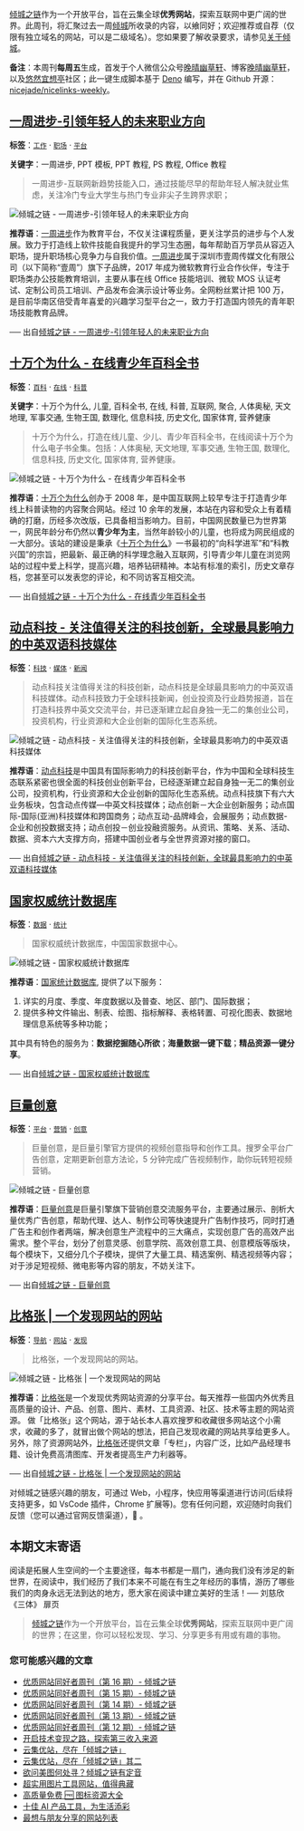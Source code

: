 [倾城之链](https://link.niceshare.site/)作为一个开放平台，旨在云集全球**优秀网站**，探索互联网中更广阔的世界。此周刊，将汇聚过去一周[倾城](https://nicelinks.site/?utm_source=weekly)所收录的内容，以飨同好；欢迎推荐或自荐（仅限有独立域名的网站，可以是二级域名）。您如果要了解收录要求，请参见[关于倾城](https://nicelinks.site/about?utm_source=weekly)。

**备注**：本周刊**每周五**生成，首发于个人微信公众号[晚晴幽草轩](https://mp.weixin.qq.com/mp/appmsgalbum?__biz=MzI5MDIwMzM2Mg==&action=getalbum&album_id=1530765143352082433&scene=173&from_msgid=2650641087&from_itemidx=1&count=3#wechat_redirect)、博客[晚晴幽草轩](https://www.jeffjade.com)，以及[悠然宜想亭](https://forum.lovejade.cn/)社区；此一键生成脚本基于 [Deno](https://nicelinks.site/post/602d30aad099ff5688618591) 编写，并在 Github 开源：[nicejade/nicelinks-weekly](https://github.com/nicejade/nicelinks-weekly)。

## [一周进步-引领年轻人的未来职业方向](https://nicelinks.site/post/60c200a3125d9905c97b4101)

**标签**：[`工作`](https://nicelinks.site/tags/工作) · [`职场`](https://nicelinks.site/tags/职场) · [`平台`](https://nicelinks.site/tags/平台)

**关键字**：一周进步, PPT 模板, PPT 教程, PS 教程, Office 教程

> 一周进步-互联网新趋势技能入口，通过技能尽早的帮助年轻人解决就业焦虑，关注冷门专业大学生与热门专业非尖子生跨界求职；

![倾城之链 - 一周进步-引领年轻人的未来职业方向](https://nicelinks.oss-cn-shenzhen.aliyuncs.com/www.weekweekup.cn.png?x-oss-process=style/png2jpg)

**推荐语**：[一周进步](https://www.weekweekup.cn/)作为教育平台，不仅关注课程质量，更关注学员的进步与个人发展。致力于打造线上软件技能自我提升的学习生态圈，每年帮助百万学员从容迈入职场，提升职场核心竞争力与自我价值。[一周进步](https://www.weekweekup.cn/)属于深圳市壹周传媒文化有限公司（以下简称“壹周”）旗下子品牌，2017 年成为微软教育行业合作伙伴，专注于职场类办公技能教育培训，主要从事在线 Office 技能培训、微软 MOS 认证考试、定制公司员工培训、产品发布会演示设计等业务。全网粉丝累计把 100 万，是目前华南区倍受青年喜爱的兴趣学习型平台之一，致力于打造国内领先的青年职场技能教育品牌。

── 出自[倾城之链 - 一周进步-引领年轻人的未来职业方向](https://nicelinks.site/post/60c200a3125d9905c97b4101)

## [十万个为什么 - 在线青少年百科全书](https://nicelinks.site/post/60c1f335125d9905c97b40ff)

**标签**：[`百科`](https://nicelinks.site/tags/百科) · [`在线`](https://nicelinks.site/tags/在线) · [`科普`](https://nicelinks.site/tags/科普)

**关键字**：十万个为什么, 儿童, 百科全书, 在线, 科普, 互联网, 聚合, 人体奥秘, 天文地理, 军事交通, 生物王国, 数理化, 信息科技, 历史文化, 国家体育, 营养健康

> 十万个为什么，打造在线儿童、少儿、青少年百科全书，在线阅读十万个为什么电子书全集。包括：人体奥秘, 天文地理, 军事交通, 生物王国, 数理化, 信息科技, 历史文化, 国家体育, 营养健康。

![倾城之链 - 十万个为什么 - 在线青少年百科全书](https://nicelinks.oss-cn-shenzhen.aliyuncs.com/10why.net.png?x-oss-process=style/png2jpg)

**推荐语**：[十万个为什么](https://10why.net/)创办于 2008 年，是中国互联网上较早专注于打造青少年线上科普读物的内容聚合网站。经过 10 余年的发展，本站在内容和受众上有着精确的打磨，历经多次改版，已具备相当影响力。目前，中国网民数量已为世界第一，网民年龄分布仍然以**青少年为主**，当然年龄较小的儿童，也将成为网民组成的一大部分。该站的建设是秉承《[十万个为什么](https://10why.net/)》一书最初的“向科学进军”和“科教兴国”的宗旨，把最新、最正确的科学理念融入互联网，引导青少年儿童在浏览网站的过程中爱上科学，提高兴趣，培养钻研精神。本站有标准的索引，历史文章存档，您甚至可以发表您的评论，和不同访客互相交流。

── 出自[倾城之链 - 十万个为什么 - 在线青少年百科全书](https://nicelinks.site/post/60c1f335125d9905c97b40ff)

## [动点科技 - 关注值得关注的科技创新，全球最具影响力的中英双语科技媒体](https://nicelinks.site/post/60c0be56125d9905c97b40fd)

**标签**：[`科技`](https://nicelinks.site/tags/科技) · [`媒体`](https://nicelinks.site/tags/媒体) · [`新闻`](https://nicelinks.site/tags/新闻)

> 动点科技关注值得关注的科技创新，动点科技是全球最具影响力的中英双语科技媒体。动点科技致力于全球科技新闻，创业投资及行业趋势报道，旨在打造科技界中英文交流平台，并已逐渐建立起自身独一无二的集创业公司，投资机构，行业资源和大企业创新的国际化生态系统。

![倾城之链 - 动点科技 - 关注值得关注的科技创新，全球最具影响力的中英双语科技媒体](https://nicelinks.oss-cn-shenzhen.aliyuncs.com/cn.technode.com.png?x-oss-process=style/png2jpg)

**推荐语**：[动点科技](https://cn.technode.com/)是中国具有国际影响力的科技创新平台，作为中国和全球科技生态联系紧密也很全面的科技创业创新平台，已经逐渐建立起自身独一无二的集创业公司，投资机构，行业资源和大企业创新的国际化生态系统。动点科技旗下有六大业务板块，包含动点传媒—中英文科技媒体；动点创新－大企业创新服务；动点国际-国际(亚洲)科技媒体和跨国商务；动点互动-品牌峰会，会展服务；动点数据-企业和创投数据支持；动点创投－创业投融资服务。从资讯、策略、关系、活动、数据、资本六大支撑方向，搭建中国创业者与全世界资源对接的窗口。

── 出自[倾城之链 - 动点科技 - 关注值得关注的科技创新，全球最具影响力的中英双语科技媒体](https://nicelinks.site/post/60c0be56125d9905c97b40fd)

## [国家权威统计数据库](https://nicelinks.site/post/60c0b379125d9905c97b40fb)

**标签**：[`数据`](https://nicelinks.site/tags/数据) · [`统计`](https://nicelinks.site/tags/统计)

> 国家权威统计数据库，中国国家数据中心。

![倾城之链 - 国家权威统计数据库](https://nicelinks.oss-cn-shenzhen.aliyuncs.com/data.stats.gov.cn.png?x-oss-process=style/png2jpg)

**推荐语**：[国家统计数据库](https://data.stats.gov.cn/), 提供了以下服务：

1. 详实的月度、季度、年度数据以及普查、地区、部门、国际数据；
2. 提供多种文件输出、制表、绘图、指标解释、表格转置、可视化图表、数据地理信息系统等多种功能；

其中具有特色的服务为：**数据挖掘随心所欲**；**海量数据一键下载**；**精品资源一键分享**。

── 出自[倾城之链 - 国家权威统计数据库](https://nicelinks.site/post/60c0b379125d9905c97b40fb)

## [巨量创意](https://nicelinks.site/post/60c0aad5125d9905c97b40f7)

**标签**：[`平台`](https://nicelinks.site/tags/平台) · [`营销`](https://nicelinks.site/tags/营销) · [`创意`](https://nicelinks.site/tags/创意)

> 巨量创意，是巨量引擎官方提供的视频创意指导和创作工具。搜罗全平台广告创意，定期更新创意方法论，5 分钟完成广告视频制作，助你玩转短视频营销。

![倾城之链 - 巨量创意](https://nicelinks.oss-cn-shenzhen.aliyuncs.com/cc.oceanengine.com.png?x-oss-process=style/png2jpg)

**推荐语**：[巨量创意](https://cc.oceanengine.com/)是巨量引擎旗下营销创意交流服务平台，主要通过展示、剖析大量优秀广告创意，帮助代理、达人、制作公司等快速提升广告制作技巧，同时打通广告主和创作者两端，解决创意生产流程中的三大痛点，实现创意广告的高效产出需求。整个平台，划分了创意灵感、创意学院、高效创意工具、创意模版等版块，每个模块下，又细分几个子模块，提供了大量工具、精选案例、精选视频等内容；对于涉足短视频、微电影等内容的朋友，不妨关注下。

── 出自[倾城之链 - 巨量创意](https://nicelinks.site/post/60c0aad5125d9905c97b40f7)

## [比格张 | 一个发现网站的网站](https://nicelinks.site/post/60bf346ca4cb9706031769ac)

**标签**：[`导航`](https://nicelinks.site/tags/导航) · [`网站`](https://nicelinks.site/tags/网站) · [`发现`](https://nicelinks.site/tags/发现)

> 比格张，一个发现网站的网站。

![倾城之链 - 比格张 | 一个发现网站的网站](https://nicelinks.oss-cn-shenzhen.aliyuncs.com/bigezhang.com.png?x-oss-process=style/png2jpg)

**推荐语**：[比格张](https://bigezhang.com)是一个发现优秀网站资源的分享平台。每天推荐一些国内外优秀且高质量的设计、产品、创意、图片、素材、工具资源、社区、技术等主题的网站资源。 做「比格张」这个网站，源于站长本人喜欢搜罗和收藏很多网站这个小需求，收藏的多了，就冒出做个网站的想法，把自己发现收藏的网站共享给更多人。另外，除了资源网站外，[比格张](https://bigezhang.com)还提供文章「专栏」，内容广泛，比如产品经理书籍、设计免费高清图库、开发者提高生产力利器等。

── 出自[倾城之链 - 比格张 | 一个发现网站的网站](https://nicelinks.site/post/60bf346ca4cb9706031769ac)

对倾城之链感兴趣的朋友，可通过 Web，小程序，快应用等渠道进行访问(后续将支持更多，如 VsCode 插件，Chrome 扩展等)。您有任何问题，欢迎随时向我们反馈（您可以通过官网反馈渠道），🤲 。

## 本期文末寄语

阅读是拓展人生空间的一个主要途径，每本书都是一扇门，通向我们没有涉足的新世界，在阅读中，我们经历了我们本来不可能在有生之年经历的事情，游历了哪些我们的肉身永远无法到达的地方，愿大家在阅读中建立美好的生活！── 刘慈欣《三体》 扉页

> [倾城之链](https://link.niceshare.site/)作为一个开放平台，旨在云集全球**优秀网站**，探索互联网中更广阔的世界；在这里，你可以轻松发现、学习、分享更多有用或有趣的事物。

### 您可能感兴趣的文章

- [优质网站同好者周刊（第 16 期）- 倾城之链](https://www.jeffjade.com/2021/06/03/202-nicelinks-weekly-016/)
- [优质网站同好者周刊（第 15 期）- 倾城之链](https://www.jeffjade.com/2021/05/27/201-nicelinks-weekly-015/)
- [优质网站同好者周刊（第 14 期）- 倾城之链](https://www.jeffjade.com/2021/05/20/200-nicelinks-weekly-014/)
- [优质网站同好者周刊（第 13 期）- 倾城之链](https://www.jeffjade.com/2021/05/13/199-nicelinks-weekly-013/)
- [优质网站同好者周刊（第 12 期）- 倾城之链](https://www.jeffjade.com/2021/05/06/198-nicelinks-weekly-012/)
- [开启技术变现之路，探索第三收入来源](https://www.jeffjade.com/2020/11/17/173-talk-about-nice-links/)
- [云集优站，尽在「倾城之链」](https://www.jeffjade.com/2017/12/31/136-talk-about-nicelinks-site/)
- [云集优站，尽在「倾城之链」其二](https://www.jeffjade.com/2018/12/23/146-talk-about-nice-links/)
- [欲问美图何处寻？倾城之链有定音](https://www.jeffjade.com/2019/02/17/151-aweome-beautiful-picture-website-list/ "欲问美图何处寻？倾城之链有定音")
- [超实用图片工具网站，值得典藏](https://www.jeffjade.com/2020/07/27/165-aweome-picture-tool-website-list/)
- [高质量免费 🆓 图标资源大全](https://www.jeffjade.com/2020/09/11/169-high-quality-free-icon-resource-collection/)
- [十佳 AI 产品工具，为生活添彩](https://www.jeffjade.com/2020/09/23/170-list-of-top-20-ai-product-tools/)
- [最想与朋友分享的网站列表](https://www.jeffjade.com/2020/09/01/168-list-of-websites-i-most-want-to-share-with-my-friends/)
